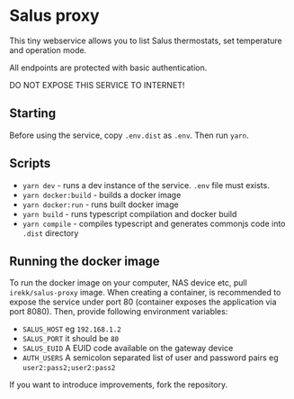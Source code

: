 # Salus proxy

This tiny webservice allows you to list Salus thermostats, set temperature and operation mode.

All endpoints are protected with basic authentication.

DO NOT EXPOSE THIS SERVICE TO INTERNET!

## Starting

Before using the service, copy `.env.dist` as `.env`. Then run `yarn`.

## Scripts

 * `yarn dev` - runs a dev instance of the service. `.env` file must exists.
 * `yarn docker:build` - builds a docker image
 * `yarn docker:run` -  runs built docker image
 * `yarn build` - runs typescript compilation and docker build
 * `yarn compile` - compiles typescript and generates commonjs code into `.dist` directory

## Running the docker image

To run the docker image on your computer, NAS device etc, pull `irekk/salus-proxy` image. When creating a container, is recommended to expose the service under port 80 (container exposes the application via port 8080).
Then, provide following environment variables:
 * `SALUS_HOST` eg `192.168.1.2`
 * `SALUS_PORT` it should be `80`
 * `SALUS_EUID` A EUID code available on the gateway device
 * `AUTH_USERS` A semicolon separated list of user and password pairs eg `user2:pass2;user2:pass2`

If you want to introduce improvements, fork the repository.
